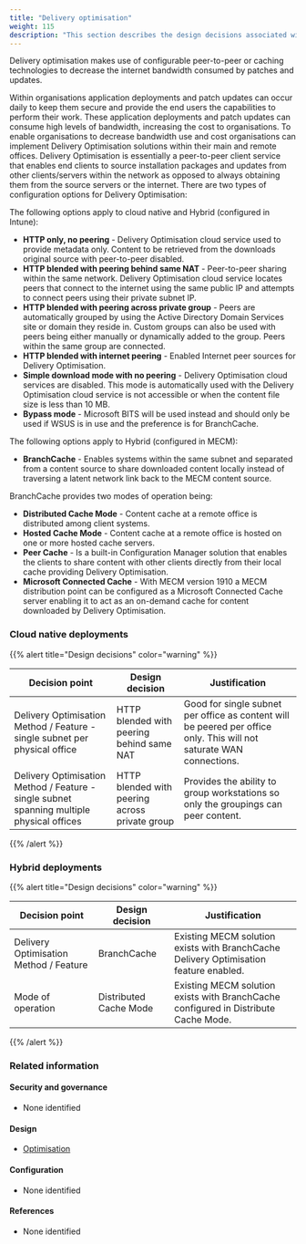 ```yaml
---
title: "Delivery optimisation"
weight: 115
description: "This section describes the design decisions associated with delivery optimisation of Windows 10 and 11 endpoints configured according to guidance in ASD's Blueprint for Secure Cloud."
---
```


Delivery optimisation makes use of configurable peer-to-peer or caching technologies to decrease the internet bandwidth consumed by patches and updates.

Within organisations application deployments and patch updates can occur daily to keep them secure and provide the end users the capabilities to perform their work. These application deployments and patch updates can consume high levels of bandwidth, increasing the cost to organisations. To enable organisations to decrease bandwidth use and cost organisations can implement Delivery Optimisation solutions within their main and remote offices. Delivery Optimisation is essentially a peer-to-peer client service that enables end clients to source installation packages and updates from other clients/servers within the network as opposed to always obtaining them from the source servers or the internet. There are two types of configuration options for Delivery Optimisation:

The following options apply to cloud native and Hybrid (configured in Intune):

- **HTTP only, no peering** - Delivery Optimisation cloud service used to provide metadata only. Content to be retrieved from the downloads original source with peer-to-peer disabled.
- **HTTP blended with peering behind same NAT** - Peer-to-peer sharing within the same network. Delivery Optimisation cloud service locates peers that connect to the internet using the same public IP and attempts to connect peers using their private subnet IP.
- **HTTP blended with peering across private group** - Peers are automatically grouped by using the Active Directory Domain Services site or domain they reside in. Custom groups can also be used with peers being either manually or dynamically added to the group. Peers within the same group are connected.
- **HTTP blended with internet peering** - Enabled Internet peer sources for Delivery Optimisation.
- **Simple download mode with no peering** - Delivery Optimisation cloud services are disabled. This mode is automatically used with the Delivery Optimisation cloud service is not accessible or when the content file size is less than 10 MB.
- **Bypass mode** - Microsoft BITS will be used instead and should only be used if WSUS is in use and the preference is for BranchCache.

The following options apply to Hybrid (configured in MECM):

- **BranchCache** - Enables systems within the same subnet and separated from a content source to share downloaded content locally instead of traversing a latent network link back to the MECM content source.

BranchCache provides two modes of operation being:

- **Distributed Cache Mode** - Content cache at a remote office is distributed among client systems.
- **Hosted Cache Mode** - Content cache at a remote office is hosted on one or more hosted cache servers.
- **Peer Cache** - Is a built-in Configuration Manager solution that enables the clients to share content with other clients directly from their local cache providing Delivery Optimisation.
- **Microsoft Connected Cache** - With MECM version 1910 a MECM distribution point can be configured as a Microsoft Connected Cache server enabling it to act as an on-demand cache for content downloaded by Delivery Optimisation.

### Cloud native deployments

{{% alert title="Design decisions" color="warning" %}}

| Decision point                                                                            | Design decision                                | Justification                                                                                                        |
| ----------------------------------------------------------------------------------------- | ---------------------------------------------- | -------------------------------------------------------------------------------------------------------------------- |
| Delivery Optimisation Method / Feature - single subnet per physical office                | HTTP blended with peering behind same NAT      | Good for single subnet per office as content will be peered per office only. This will not saturate WAN connections. |
| Delivery Optimisation Method / Feature - single subnet spanning multiple physical offices | HTTP blended with peering across private group | Provides the ability to group workstations so only the groupings can peer content.                                   |

{{% /alert %}}

### Hybrid deployments

{{% alert title="Design decisions" color="warning" %}}

| Decision point                         | Design decision        | Justification                                                                         |
| -------------------------------------- | ---------------------- | ------------------------------------------------------------------------------------- |
| Delivery Optimisation Method / Feature | BranchCache            | Existing MECM solution exists with BranchCache Delivery Optimisation feature enabled. |
| Mode of operation                      | Distributed Cache Mode | Existing MECM solution exists with BranchCache configured in Distribute Cache Mode.   |

{{% /alert %}}

### Related information

#### Security and governance

- None identified

#### Design

- [Optimisation](/design/shared-services/microsoft-365/connectivity-optimisation)

#### Configuration

- None identified

#### References

- None identified
